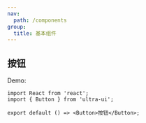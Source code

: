 ```yaml
---
nav:
  path: /components
group:
  title: 基本组件
---
```


## 按钮

Demo:

```tsx
import React from 'react';
import { Button } from 'ultra-ui';

export default () => <Button>按钮</Button>;
```

<API src="./index.ts" />